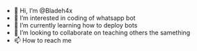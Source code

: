 - 👋 Hi, I’m @Bladeh4x
- 👀 I’m interested in coding of whatsapp bot
- 🌱 I’m currently learning how to deploy bots
- 💞️ I’m looking to collaborate on teaching others the samething
- 📫 How to reach me 

<!---
Bladeh4x/Bladeh4x is a ✨ special ✨ repository because its `README.md` (this file) appears on your GitHub profile.
You can click the Preview link to take a look at your changes.
--->
